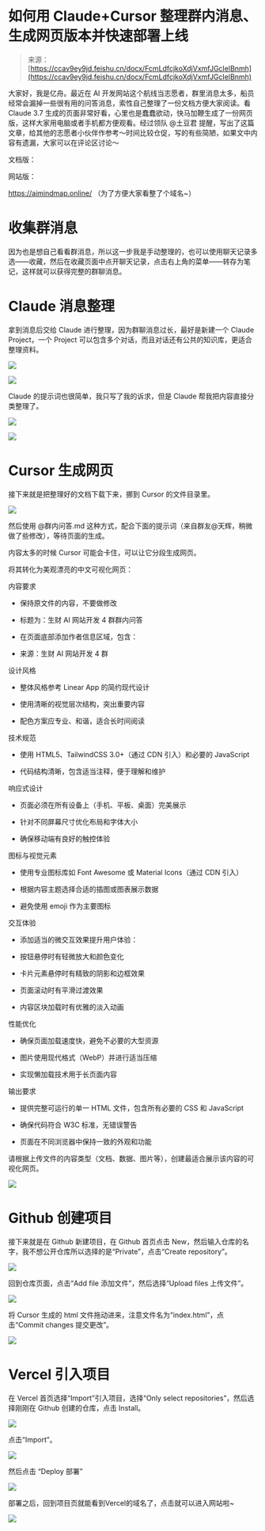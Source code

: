 # 如何用 Claude+Cursor 整理群内消息、生成网页版本并快速部署上线

> 来源：[https://ccav9ey9jd.feishu.cn/docx/FcmLdfcjkoXdjVxmfJGcIelBnmh](https://ccav9ey9jd.feishu.cn/docx/FcmLdfcjkoXdjVxmfJGcIelBnmh)

大家好，我是亿舟。最近在 AI 开发网站这个航线当志愿者，群里消息太多，船员经常会漏掉一些很有用的问答消息，索性自己整理了一份文档方便大家阅读。看 Claude 3.7 生成的页面非常好看，心里也是蠢蠢欲动，快马加鞭生成了一份网页版，这样大家用电脑或者手机都方便观看。经过领队 @土豆君 提醒，写出了这篇文章，给其他的志愿者小伙伴作参考～时间比较仓促，写的有些简陋，如果文中内容有遗漏，大家可以在评论区讨论～

文档版：

网站版：

https://aimindmap.online/ （为了方便大家看整了个域名~）

# 收集群消息

因为也是想自己看看群消息，所以这一步我是手动整理的，也可以使用聊天记录多选——收藏，然后在收藏页面中点开聊天记录，点击右上角的菜单——转存为笔记，这样就可以获得完整的群聊消息。

# Claude 消息整理

拿到消息后交给 Claude 进行整理，因为群聊消息过长，最好是新建一个 Claude Project，一个 Project 可以包含多个对话，而且对话还有公共的知识库，更适合整理资料。

![](img/10ad304e04a2d1ea9d00bce8666fa8f7.png)

![](img/c5d9de228723d14b782df76d108b0516.png)

Claude 的提示词也很简单，我只写了我的诉求，但是 Claude 帮我把内容直接分类整理了。

![](img/b88504d6a0241e65d831907b33df787c.png)

![](img/6614824355f92021f703826791ac01fe.png)

# Cursor 生成网页

接下来就是把整理好的文档下载下来，挪到 Cursor 的文件目录里。

![](img/9d4e862fc2e18d2838d046153b169e5b.png)

然后使用 @群内问答.md 这种方式，配合下面的提示词（来自群友@天辉，稍微做了些修改），等待页面的生成。

内容太多的时候 Cursor 可能会卡住，可以让它分段生成网页。

将其转化为美观漂亮的中文可视化网页：

内容要求

*   保持原文件的内容，不要做修改

*   标题为：生财 AI 网站开发 4 群群内问答

*   在页面底部添加作者信息区域，包含：

*   来源：生财 AI 网站开发 4 群

设计风格

*   整体风格参考 Linear App 的简约现代设计

*   使用清晰的视觉层次结构，突出重要内容

*   配色方案应专业、和谐，适合长时间阅读

技术规范

*   使用 HTML5、TailwindCSS 3.0+（通过 CDN 引入）和必要的 JavaScript

*   代码结构清晰，包含适当注释，便于理解和维护

响应式设计

*   页面必须在所有设备上（手机、平板、桌面）完美展示

*   针对不同屏幕尺寸优化布局和字体大小

*   确保移动端有良好的触控体验

图标与视觉元素

*   使用专业图标库如 Font Awesome 或 Material Icons（通过 CDN 引入）

*   根据内容主题选择合适的插图或图表展示数据

*   避免使用 emoji 作为主要图标

交互体验

*   添加适当的微交互效果提升用户体验：

*   按钮悬停时有轻微放大和颜色变化

*   卡片元素悬停时有精致的阴影和边框效果

*   页面滚动时有平滑过渡效果

*   内容区块加载时有优雅的淡入动画

性能优化

*   确保页面加载速度快，避免不必要的大型资源

*   图片使用现代格式（WebP）并进行适当压缩

*   实现懒加载技术用于长页面内容

输出要求

*   提供完整可运行的单一 HTML 文件，包含所有必要的 CSS 和 JavaScript

*   确保代码符合 W3C 标准，无错误警告

*   页面在不同浏览器中保持一致的外观和功能

请根据上传文件的内容类型（文档、数据、图片等），创建最适合展示该内容的可视化网页。

![](img/bc3f05833c4c6a69e69e4007a93f7f3d.png)

# Github 创建项目

接下来就是在 Github 新建项目，在 Github 首页点击 New，然后输入仓库的名字，我不想公开仓库所以选择的是“Private”，点击“Create repository”。

![](img/d9c295bcc731f89edd786c3b156e94ab.png)

回到仓库页面，点击“Add file 添加文件”，然后选择“Upload files 上传文件”。

![](img/187b80888e36fe35204aa42f7086f6fc.png)

将 Cursor 生成的 html 文件拖动进来，注意文件名为“index.html”，点击“Commit changes 提交更改”。

![](img/db4dfd556a459793203faf5915423278.png)

# Vercel 引入项目

在 Vercel 首页选择“Import”引入项目，选择“Only select repositories”，然后选择刚刚在 Github 创建的仓库，点击 Install。

![](img/1a16b21d8205fcf2cf8da81c2d494ee3.png)

点击“Import”。

![](img/9c36b2caa789b2f9784b0728fa3ff9f1.png)

然后点击 “Deploy 部署”

![](img/4c53885f960006024815726ae8e59e95.png)

部署之后，回到项目页就能看到Vercel的域名了，点击就可以进入网站啦~

![](img/08c8c2881db383960f85276ca134552d.png)